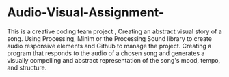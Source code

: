 # Audio-Visual-Assignment-
This is a creative coding team project , Creating an abstract visual story of a song. 
Using Processing, Minim or the Processing Sound library to create audio responsive elements and Github to manage the project.
Creating a program that responds to the audio of a chosen song and generates a visually compelling and abstract representation of the song's mood, tempo, and structure.
